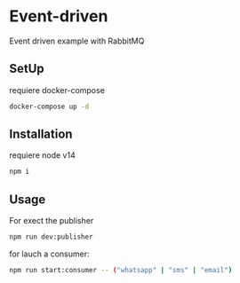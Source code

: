 # Event-driven

Event driven example with RabbitMQ

## SetUp

requiere docker-compose

```bash
docker-compose up -d
```

## Installation

requiere node v14

```bash
npm i
```

## Usage

For exect the publisher

```bash
npm run dev:publisher
```

for lauch a consumer:

```bash
npm run start:consumer -- ("whatsapp" | "sms" | "email")
```
